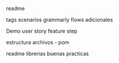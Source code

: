 readme

tags
scenarios grammarly
flows adicionales

Demo
user story
feature
step

estructura archivos - pom

readme
  librerias
  buenas practicas
